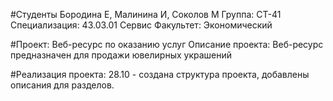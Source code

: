 #Студенты Бородина Е, Малинина И, Соколов М
Группа: СТ-41
Специализация: 43.03.01 Сервис
Факультет: Экономический

#Проект: Веб-ресурс по оказанию услуг
Описание проекта: Веб-ресурс предназначен для продажи ювелирных украшений

#Реализация проекта:
28.10 - создана структура проекта, добавлены описания для разделов.
